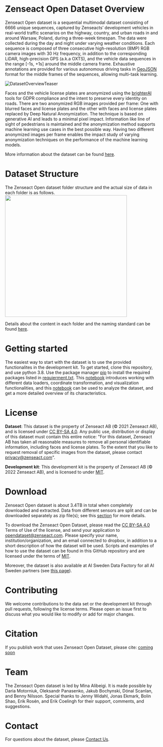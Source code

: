 # Zenseact Open Dataset Overview

Zenseact Open dataset is a sequential multimodal dataset consisting of 6666 unique sequences, captured by Zenseacts’ development vehicles in real-world traffic scenarios on the highway, country, and urban roads in and around Warsaw, Poland, during a three-week timespan. The data were collected during the day and night under varying weather conditions.
Each sequence is composed of three consecutive high-resolution (8MP) RGB camera images with 30 Hz frequency, in addition to the corresponding LiDAR, high-precision GPS (a.k.a OXTS), and the vehicle data sequences in the range [-1s, +1s] around the middle camera frame. Exhaustive annotations are provided for various autonomous driving tasks in [GeoJSON](https://geojson.org/) format for the middle frames of the sequences, allowing multi-task learning.

![DatasetOverviewTeaser](/assets/dataset_teaser.png)

Faces and the vehicle license plates are anonymized using the [brighterAI](https://brighter.ai/) tools for GDPR compliance and the intent to preserve every identity on roads. There are two anonymized RGB images provided per frame: One with blurred faces and license plates and the other with faces and license plates replaced by Deep Natural Anonymization. The technique is based on generative AI and leads to a minimal pixel impact. Information like line of sight of pedestrians is maintained and the anonymization method supports machine learning use cases in the best possible way. Having two different anonymized images per frame enables the impact study of varying anonymization techniques on the performance of the machine learning models.

More information about the dataset can be found [here](https://www.ai.se/sites/default/files/content/bilder/zenseact_dataset_intro.pdf).

# Dataset Structure
The Zenseact Open dataset folder structure and the actual size of data in each folder is as follows.
[<img src="/assets/dataset_structure_graphical_condense.jpeg" width="400"/>](image.png)

Details about the content in each folder and the naming standard can be found [here](/assets/dataset_structure_details.jpeg).
# Getting started
The easiest way to start with the dataset is to use the provided functionalites in the development kit.
To get started, clone this repository, and use python 3.8.
Use the package manager [pip](https://pip.pypa.io/en/stable/#) to install the required packages listed in [requierment.txt](./requirements.txt).
This [notebook](./devkit_tutorial.ipynb) introduces working with different data loaders, coordinate transformation, and visualization functionalities, and this [notebook](./dataset_analysis.ipynb) can be used to analyze the dataset, and get a more detailed overview of its characteristics.
# License
**Dataset**: This dataset is the property of Zenseact AB (© 2021 Zenseact AB), and is licensed under [CC BY-SA 4.0](https://creativecommons.org/licenses/by-sa/4.0/). Any public use, distribution or display of this dataset must contain this entire notice:
"For this dataset, Zenseact AB has taken all reasonable measures to remove all personal identifiable information, including faces and license plates. To the extent that you like to request removal of specific images from the dataset, please contact [privacy@zenseact.com](mailto:privacy@zenseact.com)".

**Development kit**: This development kit is the property of Zenseact AB (© 2022 Zenseact AB), and is licensed to under [MIT](https://opensource.org/licenses/MIT).

# Download
Zenseact Open dataset is about 3.4TB in total when completely downloaded and extracted. Data from different sensors are split and can be downloaded separately as zip file(s); see this [section](#dataset-structure) for more details.

To download the Zenseact Open Dataset, please read the [CC BY-SA 4.0](https://creativecommons.org/licenses/by-sa/4.0/) Terms of Use of the license, and send your application to [opendataset@zenseact.com](mailto:opendataset@zenseact.com). Please specify your name, institution/organization, and an email connected to dropbox, in addition to a short description of how the dataset will be used. Scripts and examples of how to use the dataset can be found in this GitHub repository and are licensed under the terms of [MIT](https://opensource.org/licenses/MIT).

Moreover, the dataset is also available at AI Sweden Data Factory for all AI Sweden partners (see [this page](https://www.ai.se/en/data-factory/datasets/data-factory-datasets/zenseact-open-dataset)).

# Contributing
We welcome contributions to the data set or the development kit through pull requests, following the license terms. Please open an issue first to discuss what you would like to modify or add for major changes.

# Citation
If you publish work that uses Zenseact Open Dataset, please cite: [coming soon]()

# Team
The Zenseact Open dataset is led by Mina Alibeigi. It is made possible by Daria Motorniuk, Oleksandr Panasenko, Jakub Bochynski, Dónal Scanlan, and Benny Nilsson. Special thanks to Jenny Widahl, Jonas Ekmark, Bolin Shao, Erik Rosén, and Erik Coelingh for their support, comments, and suggestions.

# Contact
For questions about the dataset, please [Contact Us](mailto:opendataset@zenseact.com).